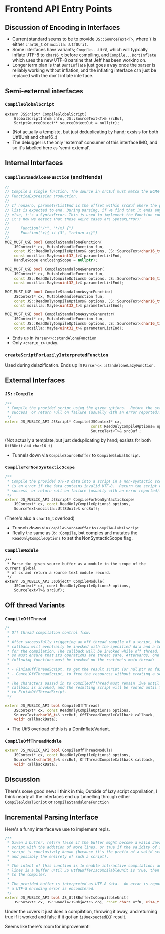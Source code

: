 # Frontend API Entry Points

## Discussion of Encoding in Interfaces 

* Current standard seems to be to provide `JS::SourceText<T>`, where `T` is either `char16_t` or `mozilla::Utf8Unit`. 
* Some interfaces have variants; `Compile...Utf8`, which will typically inflate UTF-8 to `char16_t` before compiling, and `Compile...DontInflate` which uses the new UTF-8 parsing that Jeff has been working on.
* Longer term plan is that `DontInflate` just goes away once the parser is reliably working without inflation, and the inflating interface can just be replaced with the don't inflate interface. 

## Semi-external interfaces

### `CompileGlobalScript`

```
extern JSScript* CompileGlobalScript(
    GlobalScriptInfo& info, JS::SourceText<T>& srcBuf,
    ScriptSourceObject** sourceObjectOut = nullptr);
```
* (Not actually a template, but just deduplicating by hand; exsists for both Utf8Unit and char16_t)
* The debugger is the only 'external' consumer of this interface IMO, and so it's labelled here as 'semi-external'.

## Internal Interfaces

### `CompileStandAloneFunction` (and friends)

```cpp
//
// Compile a single function. The source in srcBuf must match the ECMA-262
// FunctionExpression production.
//
// If nonzero, parameterListEnd is the offset within srcBuf where the parameter
// list is expected to end. During parsing, if we find that it ends anywhere
// else, it's a SyntaxError. This is used to implement the Function constructor;
// it's how we detect that these weird cases are SyntaxErrors:
//
//     Function("/*", "*/x) {")
//     Function("x){ if (3", "return x;}")
//
MOZ_MUST_USE bool CompileStandaloneFunction(
    JSContext* cx, MutableHandleFunction fun,
    const JS::ReadOnlyCompileOptions& options, JS::SourceText<char16_t>& srcBuf,
    const mozilla::Maybe<uint32_t>& parameterListEnd,
    HandleScope enclosingScope = nullptr);

MOZ_MUST_USE bool CompileStandaloneGenerator(
    JSContext* cx, MutableHandleFunction fun,
    const JS::ReadOnlyCompileOptions& options, JS::SourceText<char16_t>& srcBuf,
    const mozilla::Maybe<uint32_t>& parameterListEnd);

MOZ_MUST_USE bool CompileStandaloneAsyncFunction(
    JSContext* cx, MutableHandleFunction fun,
    const JS::ReadOnlyCompileOptions& options, JS::SourceText<char16_t>& srcBuf,
    const mozilla::Maybe<uint32_t>& parameterListEnd);

MOZ_MUST_USE bool CompileStandaloneAsyncGenerator(
    JSContext* cx, MutableHandleFunction fun,
    const JS::ReadOnlyCompileOptions& options, JS::SourceText<char16_t>& srcBuf,
    const mozilla::Maybe<uint32_t>& parameterListEnd);
```

* Ends up in `Parser<>::standAloneFunction`
* Only `<char16_t>` today. 

### `createScriptForLazilyInterpretedFunction`

Used during delazification. Ends up in `Parser<>::standAloneLazyFunction`.


## External Interfaces

### `JS::Compile`

```cpp
/**
 * Compile the provided script using the given options.  Return the script on
 * success, or return null on failure (usually with an error reported).
 */
extern JS_PUBLIC_API JSScript* Compile(JSContext* cx,
                                       const ReadOnlyCompileOptions& options,
                                       SourceText<T>& srcBuf);
```

(Not actually a template, but just deduplicating by hand; exsists for both `Utf8Unit` and `char16_t`)

* Tunnels down via `CompileSourceBuffer` to `CompileGlobalScript`. 

### `CompileForNonSyntacticScope`

```cpp
/**
 * Compile the provided UTF-8 data into a script in a non-syntactic scope.  It
 * is an error if the data contains invalid UTF-8.  Return the script on
 * success, or return null on failure (usually with an error reported).
 */
extern JS_PUBLIC_API JSScript* CompileForNonSyntacticScope(
    JSContext* cx, const ReadOnlyCompileOptions& options,
    SourceText<mozilla::Utf8Unit>& srcBuf);
```

(There's also a `char16_t` overload) 

* Tunnels down via `CompileSourceBuffer` to `CompileGlobalScript`.
* Really the same as `JS::Compile`, but compies and mutates the `ReadOnlyCompileOptions` to set the NonSyntacticScope flag. 

### `CompileModule`

```
/**
 * Parse the given source buffer as a module in the scope of the current global
 * of cx and return a source text module record.
 */
extern JS_PUBLIC_API JSObject* CompileModule(
    JSContext* cx, const ReadOnlyCompileOptions& options,
    SourceText<T>& srcBuf);
```

## Off thread Variants

### `CompileOffThread`

```cpp
/*
 * Off thread compilation control flow.
 *
 * After successfully triggering an off thread compile of a script, the
 * callback will eventually be invoked with the specified data and a token
 * for the compilation. The callback will be invoked while off thread,
 * so must ensure that its operations are thread safe. Afterwards, one of the
 * following functions must be invoked on the runtime's main thread:
 *
 * - FinishOffThreadScript, to get the result script (or nullptr on failure).
 * - CancelOffThreadScript, to free the resources without creating a script.
 *
 * The characters passed in to CompileOffThread must remain live until the
 * callback is invoked, and the resulting script will be rooted until the call
 * to FinishOffThreadScript.
 */

extern JS_PUBLIC_API bool CompileOffThread(
    JSContext* cx, const ReadOnlyCompileOptions& options,
    SourceText<char16_t>& srcBuf, OffThreadCompileCallback callback,
    void* callbackData);
```

* The Utf8 overload of this is a DontInflateVariant. 

### `CompileOffThreadModule` 

```cpp
extern JS_PUBLIC_API bool CompileOffThreadModule(
    JSContext* cx, const ReadOnlyCompileOptions& options,
    SourceText<char16_t>& srcBuf, OffThreadCompileCallback callback,
    void* callbackData);
```


## Discussion

There's some good news I think in this; Outside of lazy script copmilation, I think nearly all the interfaces end up tunnelling through either `CompileGlobalScript` or `CompileStandaloneFunction`


## Incremental Parsing Interface

Here's a funny interface we use to implement repls.

```cpp
/**
 * Given a buffer, return false if the buffer might become a valid JavaScript
 * script with the addition of more lines, or true if the validity of such a
 * script is conclusively known (because it's the prefix of a valid script --
 * and possibly the entirety of such a script).
 *
 * The intent of this function is to enable interactive compilation: accumulate
 * lines in a buffer until JS_Utf8BufferIsCompilableUnit is true, then pass it
 * to the compiler.
 *
 * The provided buffer is interpreted as UTF-8 data.  An error is reported if
 * a UTF-8 encoding error is encountered.
 */
extern JS_PUBLIC_API bool JS_Utf8BufferIsCompilableUnit(
    JSContext* cx, JS::Handle<JSObject*> obj, const char* utf8, size_t length);
```

Under the covers it just does a compilation, throwing it away, and returning true if it worked and false if it got an `isUnexpectedEOF` result. 

Seems like there's room for improvement! 

